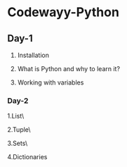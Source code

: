 # Codewayy-Python

## Day-1

1. Installation

2. What is Python and why to learn it?

3. Working with variables

### Day-2

1.List\

2.Tuple\

3.Sets\

4.Dictionaries
